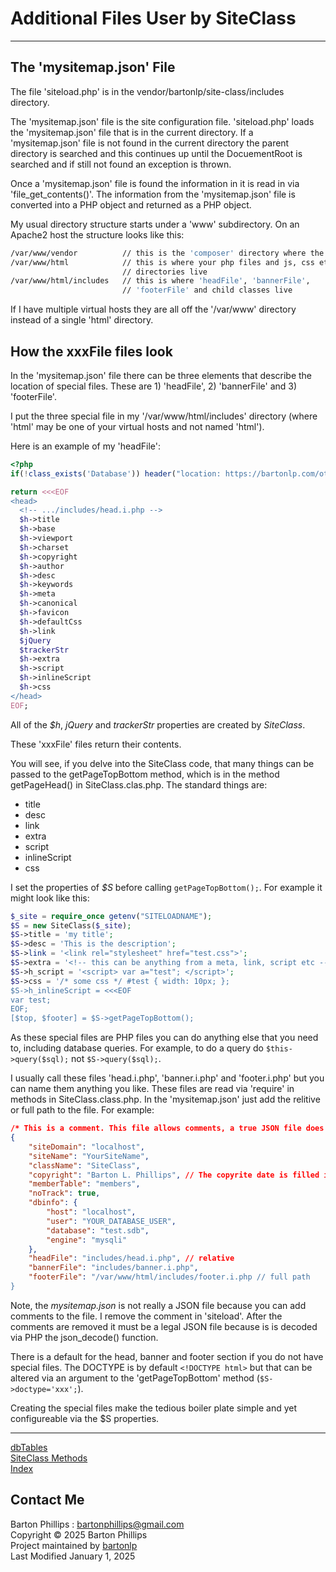 # Additional Files User by SiteClass

---

## The 'mysitemap.json' File

The file 'siteload.php' is in the vendor/bartonlp/site-class/includes directory.

The 'mysitemap.json' file is the site configuration file. 'siteload.php' loads the 'mysitemap.json' file that is in the current directory.
If a 'mysitemap.json' file is not found in the current directory the parent directory is searched
and this continues up until the DocuementRoot is searched and if still not found an exception is thrown.

Once a 'mysitemap.json' file is found the information in it is read in via 'file_get_contents()'.
The information from the 'mysitemap.json' file is converted into a PHP object and returned as a PHP object.

My usual directory structure starts under a 'www' subdirectory. On an Apache2 host the structure looks like this:

```bash
/var/www/vendor          // this is the 'composer' directory where the 'bartonlp/site-class' resides
/var/www/html            // this is where your php files and js, css etc. 
                         // directories live
/var/www/html/includes   // this is where 'headFile', 'bannerFile', 
                         // 'footerFile' and child classes live
```

If I have multiple virtual hosts they are all off the '/var/www' directory instead of a single 'html' directory.

## How the xxxFile files look

In the 'mysitemap.json' file there can be three elements that describe the location of special files.
These are 1) 'headFile', 2) 'bannerFile' and 3) 'footerFile'.

I put the three special file in my '/var/www/html/includes' directory (where 'html' may be one of your virtual hosts
and not named 'html'). 

Here is an example of my 'headFile':

```php
<?php
if(!class_exists('Database')) header("location: https://bartonlp.com/otherpages/NotAuthorized.php");

return <<<EOF
<head>
  <!-- .../includes/head.i.php -->
  $h->title
  $h->base
  $h->viewport
  $h->charset
  $h->copyright
  $h->author
  $h->desc
  $h->keywords
  $h->meta
  $h->canonical
  $h->favicon
  $h->defaultCss
  $h->link
  $jQuery
  $trackerStr
  $h->extra
  $h->script
  $h->inlineScript
  $h->css
</head>
EOF;
```

All of the *$h*, *jQuery* and *trackerStr* properties are created by _SiteClass_.

These 'xxxFile' files return their contents. 

You will see, if you delve into the SiteClass code, that many things can be passed to the getPageTopBottom method,
which is in the method getPageHead() in SiteClass.clas.php. The standard things are:

* title
* desc
* link
* extra
* script
* inlineScript
* css

I set the properties of *$S* before calling `getPageTopBottom();`.
For example it might look like this:

```php
$_site = require_once getenv("SITELOADNAME");
$S = new SiteClass($_site);
$S->title = 'my title';
$S->desc = 'This is the description';
$S->link = '<link rel="stylesheet" href="test.css">';
$S->extra = '<!-- this can be anything from a meta, link, script etc -->';
$S->h_script = '<script> var a="test"; </script>';
$S->css = '/* some css */ #test { width: 10px; };
$S->h_inlineScript = <<<EOF
var test;
EOF;
[$top, $footer] = $S->getPageTopBottom();
```

As these special files are PHP files you can do anything else that you need to, including database queries.
For example, to do a query do `$this->query($sql);` not `$S->query($sql);`.   

I usually call these files 'head.i.php', 'banner.i.php' and 'footer.i.php' but you can name them anything you like.
These files are read via 'require' in methods in SiteClass.class.php.
In the 'mysitemap.json' just add the relitive or full path to the file. For example:

```json
/* This is a comment. This file allows comments, a true JSON file does not */
{
    "siteDomain": "localhost",
    "siteName": "YourSiteName",
    "className": "SiteClass",
    "copyright": "Barton L. Phillips", // The copyrite date is filled in by SiteClass
    "memberTable": "members",
    "noTrack": true,
    "dbinfo": {
        "host": "localhost",
        "user": "YOUR_DATABASE_USER",
        "database": "test.sdb",
        "engine": "mysqli"
    },
    "headFile": "includes/head.i.php", // relative
    "bannerFile": "includes/banner.i.php", 
    "footerFile": "/var/www/html/includes/footer.i.php // full path
}
```

Note, the *mysitemap.json* is not really a JSON file because you can add comments to the file. I remove the comment in 'siteload'.
After the comments are removed it must be a legal JSON file because is is decoded via PHP the json_decode() function.

There is a default for the head, banner and footer section if you do not have special files.
The DOCTYPE is by default `<!DOCTYPE html>` but that can be altered via an argument to the 'getPageTopBottom' method (`$S->doctype='xxx';`).

Creating the special files make the tedious boiler plate simple and yet configureable via the $S properties.

---

[dbTables](dbTables.html)  
[SiteClass Methods](siteclass.html)  
[Index](index.html)

## Contact Me

Barton Phillips : [bartonphillips@gmail.com](mailto://bartonphillips@gmail.com)  
Copyright &copy; 2025 Barton Phillips  
Project maintained by [bartonlp](https://github.com/bartonlp)   
Last Modified January 1, 2025
